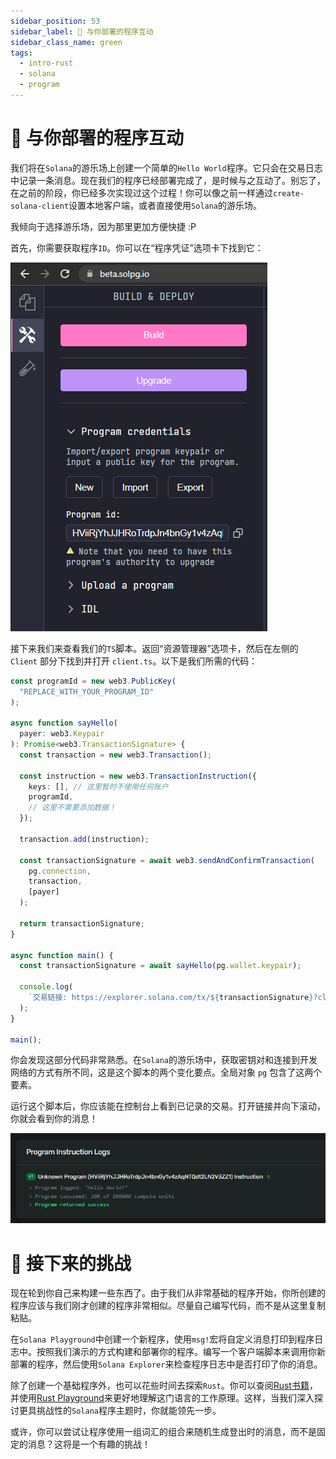 ```yaml
---
sidebar_position: 53
sidebar_label: 👋 与你部署的程序互动
sidebar_class_name: green
tags:
  - intro-rust
  - solana
  - program
---
```


# 👋 与你部署的程序互动

我们将在`Solana`的游乐场上创建一个简单的`Hello World`程序。它只会在交易日志中记录一条消息。现在我们的程序已经部署完成了，是时候与之互动了。别忘了，在之前的阶段，你已经多次实现过这个过程！你可以像之前一样通过`create-solana-client`设置本地客户端，或者直接使用`Solana`的游乐场。

我倾向于选择游乐场，因为那里更加方便快捷 :P

首先，你需要获取程序`ID`。你可以在“程序凭证”选项卡下找到它：

![](./img/deploy-program.png)

接下来我们来查看我们的`TS`脚本。返回“资源管理器”选项卡，然后在左侧的 `Client` 部分下找到并打开 `client.ts`。以下是我们所需的代码：

```ts
const programId = new web3.PublicKey(
  "REPLACE_WITH_YOUR_PROGRAM_ID"
);

async function sayHello(
  payer: web3.Keypair
): Promise<web3.TransactionSignature> {
  const transaction = new web3.Transaction();

  const instruction = new web3.TransactionInstruction({
    keys: [], // 这里暂时不使用任何账户
    programId,
    // 这里不需要添加数据！
  });

  transaction.add(instruction);

  const transactionSignature = await web3.sendAndConfirmTransaction(
    pg.connection,
    transaction,
    [payer]
  );

  return transactionSignature;
}

async function main() {
  const transactionSignature = await sayHello(pg.wallet.keypair);

  console.log(
    `交易链接: https://explorer.solana.com/tx/${transactionSignature}?cluster=devnet`
  );
}

main();
```

你会发现这部分代码非常熟悉。在`Solana`的游乐场中，获取密钥对和连接到开发网络的方式有所不同，这是这个脚本的两个变化要点。全局对象 `pg` 包含了这两个要素。

运行这个脚本后，你应该能在控制台上看到已记录的交易。打开链接并向下滚动，你就会看到你的消息！

![](./img/program-log.png)

# 🚢 接下来的挑战

现在轮到你自己来构建一些东西了。由于我们从非常基础的程序开始，你所创建的程序应该与我们刚才创建的程序非常相似。尽量自己编写代码，而不是从这里复制粘贴。

在`Solana Playground`中创建一个新程序，使用`msg!`宏将自定义消息打印到程序日志中。按照我们演示的方式构建和部署你的程序。编写一个客户端脚本来调用你新部署的程序，然后使用`Solana Explorer`来检查程序日志中是否打印了你的消息。

除了创建一个基础程序外，也可以花些时间去探索`Rust`。你可以查阅[Rust书籍](https://doc.rust-lang.org/book/)，并使用[Rust Playground](https://play.rust-lang.org/)来更好地理解这门语言的工作原理。这样，当我们深入探讨更具挑战性的`Solana`程序主题时，你就能领先一步。

或许，你可以尝试让程序使用一组词汇的组合来随机生成登出时的消息，而不是固定的消息？这将是一个有趣的挑战！
